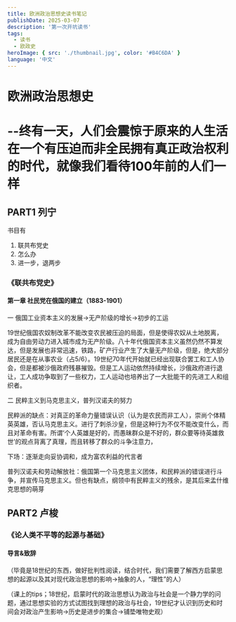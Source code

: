 ```yaml
---
title: 欧洲政治思想史读书笔记
publishDate: 2025-03-07 
description: '第一次开坑读书'
tags:
  - 读书
  - 欧政史  
heroImage: { src: './thumbnail.jpg', color: '#B4C6DA' }
language: '中文'
---
```

# 欧洲政治思想史 
# --终有一天，人们会震惊于原来的人生活在一个有压迫而非全民拥有真正政治权利的时代，就像我们看待100年前的人们一样

## PART1 列宁

书目有
  
1. 联共布党史
2. 怎么办
3. 进一步，退两步


### 《联共布党史》  

#### 第一章 社民党在俄国的建立（1883-1901）
 一 俄国工业资本主义的发展->无产阶级的增长->初步的工运

19世纪俄国农奴制改革不能改变农民被压迫的局面，但是使得农奴从土地脱离，成为自由劳动力进入城市成为无产阶级。八十年代俄国资本主义虽然仍然不算发达，但是发展也非常迅速，铁路，矿产行业产生了大量无产阶级，但是，绝大部分居民还是在从事农业（占5/6）。19世纪70年代开始就已经出现联合罢工和工人协会，但是都被沙俄政府残暴摧毁。但是工人运动依然持续增长，沙俄政府进行退让，工人成功争取到了一些权力，工人运动也培养出了一大批能干的先进工人和组织者。  

二 民粹主义到马克思主义，普列汉诺夫的努力

民粹派的缺点：对真正的革命力量错误认识（认为是农民而非工人），崇尚个体精英英雄，否认马克思主义。进行了刺杀沙皇，但是这种行为不仅不能改变什么，而且对革命有害。所谓‘个人英雄是好的，而愚昧群众是不好的，群众要等待英雄救世’的观点背离了真理，而且转移了群众的斗争注意力，

下场：逐渐走向妥协调和，成为富农利益的代言者

普列汉诺夫和劳动解放社：俄国第一个马克思主义团体，和民粹派的错误进行斗争，并宣传马克思主义。但也有缺点，纲领中有民粹主义的残余，是其后来孟什维克思想的萌芽

## PART2 卢梭

### 《论人类不平等的起源与基础》

#### 导言&致辞
（毕竟是18世纪的东西，做好批判性阅读，结合时代，我们需要了解西方启蒙思想的起源以及其对现代政治思想的影响->抽象的人，“理性”的人）

（课上的tips；18世纪，启蒙时代的政治思想认为政治与社会是一个静力学的问题，通过思想实验的方式试图找到理想的政治与社会，19世纪才认识到历史和时间会对政治产生影响->历史是进步的集合->铺垫唯物史观）

    
        
    


